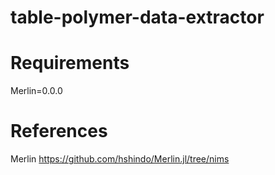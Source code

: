 # table-polymer-data-extractor

# Requirements
Merlin=0.0.0

# References
Merlin
https://github.com/hshindo/Merlin.jl/tree/nims
